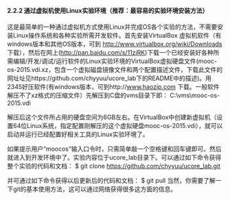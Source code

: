 
#### 2.2.2 通过虚拟机使用Linux实验环境（推荐：最容易的实验环境安装方法）

这是最简单的一种通过虚拟机方式使用Linux并完成OS各个实验的方法，不需要安装Linux操作系统和各种实验所需开发软件。首先安装VirtualBox 虚拟机软件（有windows版本和其他OS版本，可到 http://www.virtualbox.org/wiki/Downloads 下载），然后在网上(http://pan.baidu.com/s/11zjRK)下载一个已经安装好各种所需编辑/开发/调试/运行软件的Linux实验环境的VirtualBox虚拟硬盘文件(mooc-os-2015.vdi.xz，包含一个虚拟磁盘镜像文件和两个配置描述文件，下载此文件的网址址见https://github.com/chyyuu/ucore_lab下的README中的描述)。用2345好压软件(有windows版本，可到http://www.haozip.com 下载。一般软件解压不了xz格式的压缩文件）先解压到C盘的vms目录下即：
	C:\vms\mooc-os-2015.vdi

解压后这个文件所占用的硬盘空间为6GB左右。在VirtualBox中创建新虚拟机（设置64位Linux系统，指定配置刚解压的这个虚拟硬盘mooc-os-2015.vdi），就可以启动并运行已经配置好相关工具的Linux实验环境了。


如果提示用户“moocos”输入口令时，只需简单敲一个空格键和回车键即可。然后就进入到开发环境中了。实验内容位于ucore_lab目录下。可以通过如下命令获得整个实验的代码和文档：
	$ git clone https://github.com/chyyuu/ucore_lab.git

并可通过如下命令获得以后更新后的代码和文档：
	$ git pull
当然，你需要了解一下git的基本使用方法，这可以通过网络获得很多这方面的信息。
